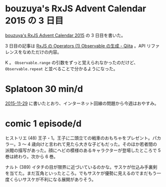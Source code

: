 # bouzuya's RxJS Advent Calendar 2015 の 3 日目

[bouzuya's RxJS Advent Calendar 2015](http://www.adventar.org/calendars/1200) の 3 日目を書いた。

3 日目の記事は [RxJS の Operators (1) Observable の生成 - Qiita](http://qiita.com/bouzuya/items/fae8c95d8577baa69bd0) 。API リファレンスをなめただけの内容。

K 。 `Observable.range` の引数をずっと覚えられなかったのだけど、`Observable.repeat` と並べることで分かるようになった。

# Splatoon 30 min/d

[2015-11-29][] に書いたとおり、インターネット回線の問題から今週はおやすみ。

# comic 1 episode/d

ヒストリエ (48) 王子・1。王子に二頭立ての戦車のおもちゃをプレゼント。パカラー。3 〜 4 歳向けと言われて見たら大きな子どもだった。そのほか若者間の派閥の描写があった。顔にヘビの模様のあるキャラクターが登場したところで 5 巻は終わり。次から 6 巻。

ナルト (389) イタチの目が限界に近づいているのかな。サスケが仕込み手裏剣を当てた。まだ互角といったところ。でもサスケが優勢に見えるのでまだもう一度くらいサスケが不利になる展開がありそう。

[2015-11-29]: http://blog.bouzuya.net/2015/11/29/
